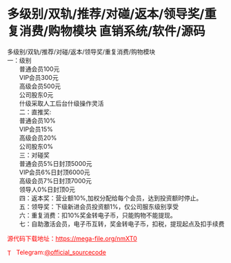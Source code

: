 # 多级别/双轨/推荐/对碰/返本/领导奖/重复消费/购物模块 直销系统/软件/源码

多级别/双轨/推荐/对碰/返本/领导奖/重复消费/购物模块<br>一：级别<br>　　普通会员100元<br>　　VIP会员300元<br>　　高级会员500元<br>　　公司股东0元<br>　　什级采取人工后台什级操作灵活<br>　　二：直推奖:<br>　　普通会员10%<br>　　VIP会员15%<br>　　高级会员20%<br>　　公司股东0%<br>　　三：对碰奖<br>　　普通会员5%日封顶5000元<br>　　VIP会员6%日封顶6000元<br>　　高级会员7%日封顶7000元<br>　　领导人0%日封顶0元<br>　　四：返本奖：营业额10%,加权分配给每个会员，达到投资额时停止。<br>　　五：领导奖：下级新进会员投资额1%，仅公司服东级别享受<br>　　六：重复消费：扣10%奖金转电子币，只能购物不能提现。<br>　　七：自助激活会员，电子币互转，奖金转电子币，扣税，提现起点及扣手续费<br>


<p style="color: red;">源代码下载地址：<a href="https://mega-file.org/nmXT0" style="color: red;">https://mega-file.org/nmXT0</a></p><p style="color: red;"><img src="https://cdn-icons-png.flaticon.com/512/2111/2111646.png" alt="Telegram Icon" style="width: 16px; vertical-align: middle; margin-right: 5px;">Telegram:<a href="https://t.me/official_sourcecode" style="color: red;">@official_sourcecode</a></p>